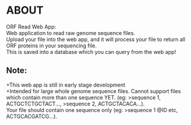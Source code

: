 <!-- About -->
<h1> ABOUT </h1> 
ORF Read Web App:  <br>
Web application to read raw genome sequence files. <br>
Upload your file into the web app, and it will process your file to return all ORF proteins in your sequencing file. <br>
This is saved into a database which you can query from the web app! <br>

<!-- notes -->
## Note:
+This web app is still in early stage development <br>
+Intended for large whole genome sequence files. Cannot support files which contain more than one sequence YET. (eg: >sequence 1, ACTGCTCTGCTACT..., >sequence 2, ACTGCTACACA...).  
Your file should contain one sequence only (eg: >sequence 1 @ID etc, ACTGCACGATCG...). <br>

